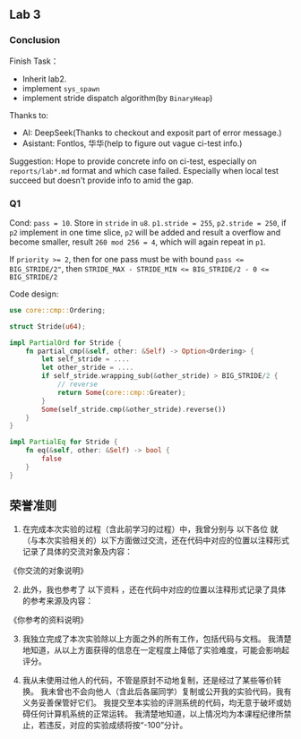## Lab 3

### Conclusion

Finish Task：
- Inherit lab2.
- implement `sys_spawn`
- implement stride dispatch algorithm(by `BinaryHeap`)

Thanks to:
- AI: DeepSeek(Thanks to checkout and exposit part of error message.)
- Asistant: Fontlos, 华华(help to figure out vague ci-test info.)

Suggestion: Hope to provide concrete info on ci-test, especially on `reports/lab*.md` format and which case failed. Especially when local test succeed but doesn't provide info to amid the gap.

### Q1

Cond: `pass = 10`. Store in `stride` in `u8`.
`p1.stride = 255`, `p2.stride = 250`, if `p2` implement in one time slice, `p2` will be added and result a overflow and become smaller, result `260 mod 256 = 4`, which will again repeat in `p1`.

If `priority >= 2`, then for one pass must be with bound `pass <= BIG_STRIDE/2"`, then `STRIDE_MAX - STRIDE_MIN <= BIG_STRIDE/2 - 0 <= BIG_STRIDE/2`

Code design:

```rust
use core::cmp::Ordering;

struct Stride(u64);

impl PartialOrd for Stride {
    fn partial_cmp(&self, other: &Self) -> Option<Ordering> {
		let self_stride = ....
		let other_stride = ....
		if self_stride.wrapping_sub(&other_stride) > BIG_STRIDE/2 {
			// reverse
			return Some(core::cmp::Greater);
		}
		Some(self_stride.cmp(&other_stride).reverse())
    }
}

impl PartialEq for Stride {
    fn eq(&self, other: &Self) -> bool {
        false
    }
}
```

## 荣誉准则

1. 在完成本次实验的过程（含此前学习的过程）中，我曾分别与 以下各位 就（与本次实验相关的）以下方面做过交流，还在代码中对应的位置以注释形式记录了具体的交流对象及内容：

《你交流的对象说明》

2. 此外，我也参考了 以下资料 ，还在代码中对应的位置以注释形式记录了具体的参考来源及内容：

《你参考的资料说明》

3. 我独立完成了本次实验除以上方面之外的所有工作，包括代码与文档。 我清楚地知道，从以上方面获得的信息在一定程度上降低了实验难度，可能会影响起评分。

4. 我从未使用过他人的代码，不管是原封不动地复制，还是经过了某些等价转换。 我未曾也不会向他人（含此后各届同学）复制或公开我的实验代码，我有义务妥善保管好它们。 我提交至本实验的评测系统的代码，均无意于破坏或妨碍任何计算机系统的正常运转。 我清楚地知道，以上情况均为本课程纪律所禁止，若违反，对应的实验成绩将按“-100”分计。